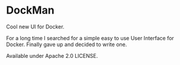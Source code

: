 # DockMan
Cool new UI for Docker.

For a long time I searched for a simple easy to use User Interface for Docker.
Finally gave up and decided to write one. 

Available under Apache 2.0 LICENSE.
